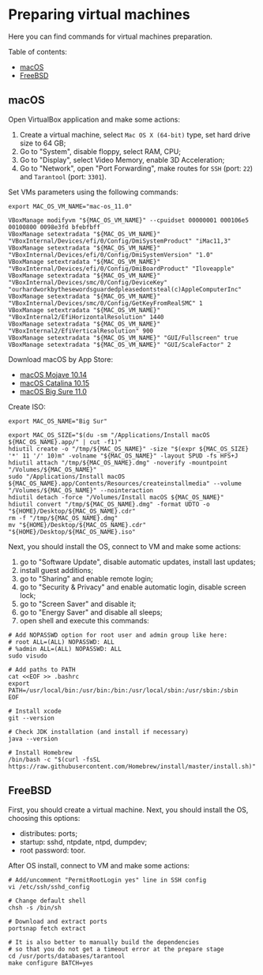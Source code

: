 # Preparing virtual machines

Here you can find commands for virtual machines preparation.

Table of contents:
- [macOS](#macos)
- [FreeBSD](#freebsd)

## macOS

Open VirtualBox application and make some actions:

1. Create a virtual machine, select `Mac OS X (64-bit)` type,
   set hard drive size to 64 GB;
2. Go to "System", disable floppy, select RAM, CPU;
3. Go to "Display", select Video Memory, enable 3D Acceleration;
4. Go to "Network", open "Port Forwarding",
   make routes for `SSH` (port: `22`) and `Tarantool` (port: `3301`).

Set VMs parameters using the following commands:

```shell
export MAC_OS_VM_NAME="mac-os_11.0"

VBoxManage modifyvm "${MAC_OS_VM_NAME}" --cpuidset 00000001 000106e5 00100800 0098e3fd bfebfbff
VBoxManage setextradata "${MAC_OS_VM_NAME}" "VBoxInternal/Devices/efi/0/Config/DmiSystemProduct" "iMac11,3"
VBoxManage setextradata "${MAC_OS_VM_NAME}" "VBoxInternal/Devices/efi/0/Config/DmiSystemVersion" "1.0"
VBoxManage setextradata "${MAC_OS_VM_NAME}" "VBoxInternal/Devices/efi/0/Config/DmiBoardProduct" "Iloveapple"
VBoxManage setextradata "${MAC_OS_VM_NAME}" "VBoxInternal/Devices/smc/0/Config/DeviceKey" "ourhardworkbythesewordsguardedpleasedontsteal(c)AppleComputerInc"
VBoxManage setextradata "${MAC_OS_VM_NAME}" "VBoxInternal/Devices/smc/0/Config/GetKeyFromRealSMC" 1
VBoxManage setextradata "${MAC_OS_VM_NAME}" "VBoxInternal2/EfiHorizontalResolution" 1440
VBoxManage setextradata "${MAC_OS_VM_NAME}" "VBoxInternal2/EfiVerticalResolution" 900
VBoxManage setextradata "${MAC_OS_VM_NAME}" "GUI/Fullscreen" true
VBoxManage setextradata "${MAC_OS_VM_NAME}" "GUI/ScaleFactor" 2
```

Download macOS by App Store:
- [macOS Mojave 10.14](https://apps.apple.com/us/app/macos-mojave/id1398502828)
- [macOS Catalina 10.15](https://apps.apple.com/us/app/macos-catalina/id1466841314)
- [macOS Big Sure 11.0](https://apps.apple.com/us/app/macos-big-sur/id1526878132)

Create ISO:

```shell
export MAC_OS_NAME="Big Sur"

export MAC_OS_SIZE="$(du -sm "/Applications/Install macOS ${MAC_OS_NAME}.app/" | cut -f1)"
hdiutil create -o "/tmp/${MAC_OS_NAME}" -size "$(expr ${MAC_OS_SIZE} '*' 11 '/' 10)m" -volname "${MAC_OS_NAME}" -layout SPUD -fs HFS+J
hdiutil attach "/tmp/${MAC_OS_NAME}.dmg" -noverify -mountpoint "/Volumes/${MAC_OS_NAME}"
sudo "/Applications/Install macOS ${MAC_OS_NAME}.app/Contents/Resources/createinstallmedia" --volume "/Volumes/${MAC_OS_NAME}" --nointeraction
hdiutil detach -force "/Volumes/Install macOS ${MAC_OS_NAME}"
hdiutil convert "/tmp/${MAC_OS_NAME}.dmg" -format UDTO -o "${HOME}/Desktop/${MAC_OS_NAME}.cdr"
rm -f "/tmp/${MAC_OS_NAME}.dmg"
mv "${HOME}/Desktop/${MAC_OS_NAME}.cdr" "${HOME}/Desktop/${MAC_OS_NAME}.iso"
```

Next, you should install the OS, connect to VM and make some actions:

1. go to "Software Update", disable automatic updates, install last updates;
2. install guest additions;
3. go to "Sharing" and enable remote login;
4. go to "Security & Privacy" and enable automatic login, disable screen lock;
5. go to "Screen Saver" and disable it;
6. go to "Energy Saver" and disable all sleeps;
7. open shell and execute this commands:

```shell
# Add NOPASSWD option for root user and admin group like here:
# root ALL=(ALL) NOPASSWD: ALL
# %admin ALL=(ALL) NOPASSWD: ALL
sudo visudo

# Add paths to PATH
cat <<EOF >> .bashrc
export PATH=/usr/local/bin:/usr/bin:/bin:/usr/local/sbin:/usr/sbin:/sbin
EOF

# Install xcode
git --version

# Check JDK installation (and install if necessary)
java --version

# Install Homebrew
/bin/bash -c "$(curl -fsSL https://raw.githubusercontent.com/Homebrew/install/master/install.sh)"
```

## FreeBSD

First, you should create a virtual machine. Next, you should install the OS,
choosing this options:

- distributes: ports;
- startup: sshd, ntpdate, ntpd, dumpdev;
- root password: toor.

After OS install, connect to VM and make some actions:

```shell
# Add/uncomment "PermitRootLogin yes" line in SSH config
vi /etc/ssh/sshd_config

# Change default shell
chsh -s /bin/sh

# Download and extract ports
portsnap fetch extract

# It is also better to manually build the dependencies
# so that you do not get a timeout error at the prepare stage
cd /usr/ports/databases/tarantool
make configure BATCH=yes
```
